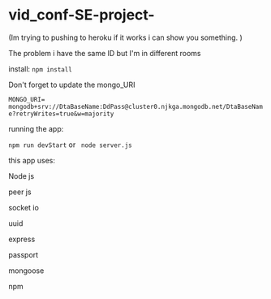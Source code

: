 # vid_conf-SE-project-
(Im trying to pushing to heroku if it works i can show you something. )

The problem i have the same ID but I'm in different rooms 


install: 
`npm install` 

Don't forget to update the mongo_URI 

`MONGO_URI= mongodb+srv://DtaBaseName:DdPass@cluster0.njkga.mongodb.net/DtaBaseName?retryWrites=true&w=majority` 

running the app:

`npm run devStart` or ` node server.js`

this app uses:

Node js 

peer js

socket io

uuid 

express 

passport

mongoose 

npm 
